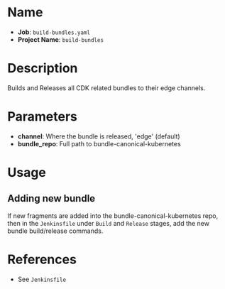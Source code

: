 # Name

- **Job**: `build-bundles.yaml`
- **Project Name**: `build-bundles`

# Description

Builds and Releases all CDK related bundles to their edge channels.

# Parameters

- **channel**: Where the bundle is released, 'edge' (default)
- **bundle_repo**: Full path to bundle-canonical-kubernetes

# Usage

## Adding new bundle

If new fragments are added into the bundle-canonical-kubernetes repo, then in
the `Jenkinsfile` under `Build` and `Release` stages, add the new bundle
build/release commands.

# References

- See `Jenkinsfile`

